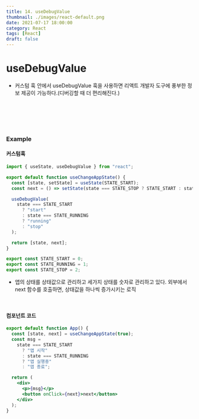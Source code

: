```yaml
---
title: 14. useDebugValue
thumbnail: ./images/react-default.png
date: 2021-07-17 18:00:00
category: React
tags: [React]
draft: false
---
```



# useDebugValue

- 커스텀 훅 안에서 useDebugValue 훅을 사용하면 리액트 개발자 도구에 풍부한 정보 제공이 가능하다.(디버깅할 때 더 편리해진다.)

<br>
<br>
<br>
<br>

### Example

#### 커스텀훅

```jsx
import { useState, useDebugValue } from "react";

export default function useChangeAppState() {
  const [state, setState] = useState(STATE_START);
  const next = () => setState(state === STATE_STOP ? STATE_START : state + 1);

  useDebugValue(
    state === STATE_START
      ? "start"
      : state === STATE_RUNNING
      ? "running"
      : "stop"
  );

  return [state, next];
}

export const STATE_START = 0;
export const STATE_RUNNING = 1;
export const STATE_STOP = 2;
```

- 앱의 상태를 상태값으로 관리하고 세가지 상태를 숫자로 관리하고 있다. 외부에서 next 함수를 호출하면, 상태값을 하나씩 증가시키는 로직

<br>

#### 컴포넌트 코드

```jsx
export default function App() {
  const [state, next] = useChangeAppState(true);
  const msg =
    state === STATE_START
      ? "앱 시작"
      : state === STATE_RUNNING
      ? "앱 실행중"
      : "앱 종료";

  return (
    <div>
      <p>{msg}</p>
      <button onClick={next}>next</button>
    </div>
  );
}
```
